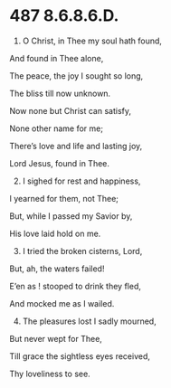 # 487 8.6.8.6.D.

1.  O Christ, in Thee my soul hath found,

And found in Thee alone,

The peace, the joy I sought so long,

The bliss till now unknown.

Now none but Christ can satisfy,

None other name for me;

There’s love and life and lasting joy,

Lord Jesus, found in Thee.

2.  I sighed for rest and happiness,

I yearned for them, not Thee;

But, while I passed my Savior by,

His love laid hold on me.

3.  I tried the broken cisterns, Lord,

But, ah, the waters failed!

E’en as ! stooped to drink they fled,

And mocked me as I wailed.

4.  The pleasures lost I sadly mourned,

But never wept for Thee,

Till grace the sightless eyes received,

Thy loveliness to see.

